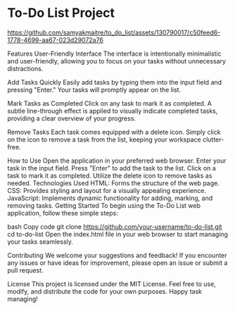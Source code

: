 # To-Do List Project
https://github.com/samyakmaitre/to_do_list/assets/130790017/c50feed6-1778-4699-aa67-023d29072a76

Features
User-Friendly Interface
The interface is intentionally minimalistic and user-friendly, allowing you to focus on your tasks without unnecessary distractions.

Add Tasks Quickly
Easily add tasks by typing them into the input field and pressing "Enter." Your tasks will promptly appear on the list.

Mark Tasks as Completed
Click on any task to mark it as completed. A subtle line-through effect is applied to visually indicate completed tasks, providing a clear overview of your progress.

Remove Tasks
Each task comes equipped with a delete icon. Simply click on the icon to remove a task from the list, keeping your workspace clutter-free.

How to Use
Open the application in your preferred web browser.
Enter your task in the input field.
Press "Enter" to add the task to the list.
Click on a task to mark it as completed.
Utilize the delete icon to remove tasks as needed.
Technologies Used
HTML: Forms the structure of the web page.
CSS: Provides styling and layout for a visually appealing experience.
JavaScript: Implements dynamic functionality for adding, marking, and removing tasks.
Getting Started
To begin using the To-Do List web application, follow these simple steps:

bash
Copy code
git clone https://github.com/your-username/to-do-list.git
cd to-do-list
Open the index.html file in your web browser to start managing your tasks seamlessly.

Contributing
We welcome your suggestions and feedback! If you encounter any issues or have ideas for improvement, please open an issue or submit a pull request.

License
This project is licensed under the MIT License. Feel free to use, modify, and distribute the code for your own purposes. Happy task managing!
